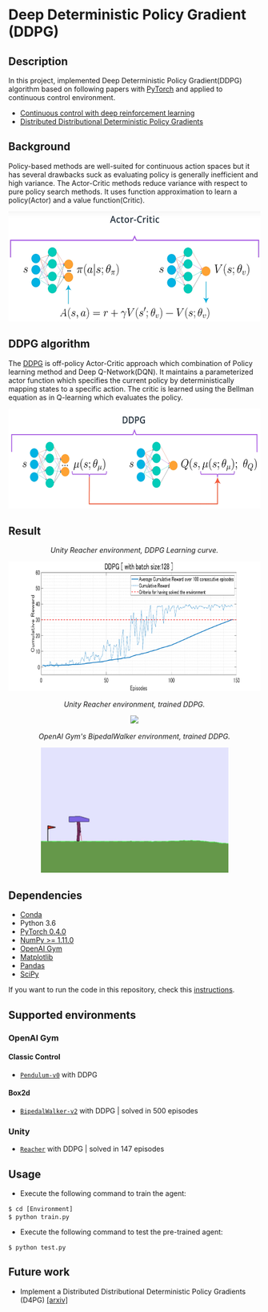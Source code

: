 # Deep Deterministic Policy Gradient (DDPG)

## Description
In this project, implemented Deep Deterministic Policy Gradient(DDPG) algorithm based on following papers with [PyTorch](https://www.pytorch.org/) and applied to continuous control environment.

- [Continuous control with deep reinforcement learning](https://arxiv.org/abs/1509.02971)
- [Distributed Distributional Deterministic Policy Gradients](https://arxiv.org/abs/1804.08617)

## Background
Policy-based methods are well-suited for continuous action spaces but it has several drawbacks suck as evaluating policy is generally inefficient and high variance. The Actor-Critic methods reduce variance with respect to pure policy search methods. It uses function approximation to learn a policy(Actor) and a value function(Critic).

<p align="center">
    <img src="../assets/actor_critic.png" height="220px">
</p>

## DDPG algorithm
The [DDPG](https://arxiv.org/abs/1509.02971) is off-policy Actor-Critic approach which combination of Policy learning method and Deep Q-Network(DQN). It maintains a parameterized actor function which specifies the current policy by deterministically mapping states to a specific action. The critic is learned using the Bellman equation as in Q-learning which evaluates the policy.

<p align="center">
    <img src="../assets/ddpg.png" height="200px">
</p>

## Result
<p align="center">
    <em>Unity Reacher environment, DDPG Learning curve.</em>
</p>
<p align="center">
    <img src="./Reacher/docs/best_score_history.png" height="260">
</p>

<p align="center">
    <em>Unity Reacher environment, trained DDPG.</em>
</p>
<p align="center">
    <img src="../assets/reacher_ddpg_test.gif" height="250px">
</p>

<p align="center">
    <em>OpenAI Gym's BipedalWalker environment, trained DDPG.</em>
</p>
<p align="center">
    <img src="../assets/bipedalwalker_maddpg_test.gif" height="250px">
</p>

## Dependencies
- [Conda](https://conda.io/docs/user-guide/install/index.html)
- Python 3.6
- [PyTorch 0.4.0](http://pytorch.org/)
- [NumPy >= 1.11.0](http://www.numpy.org/)
- [OpenAI Gym](https://github.com/openai/gym)
- [Matplotlib](https://matplotlib.org/)
- [Pandas](https://pandas.pydata.org/)
- [SciPy](https://www.scipy.org/)

If you want to run the code in this repository, check this [instructions](https://github.com/dganbold/deep_reinforcement_learning).

## Supported environments

### OpenAI Gym

#### Classic Control
- [`Pendulum-v0`](https://github.com/dganbold/deep_reinforcement_learning/tree/master/DDPG/Pendulum) with DDPG

#### Box2d
- [`BipedalWalker-v2`](https://github.com/dganbold/deep_reinforcement_learning/tree/master/DDPG/BipedalWalker) with DDPG | solved in 500 episodes

### Unity
- [`Reacher`](https://github.com/dganbold/deep_reinforcement_learning/tree/master/DDPG/Reacher) with DDPG | solved in 147 episodes

## Usage

- Execute the following command to train the agent:

```
$ cd [Environment]
$ python train.py
```

- Execute the following command to test the pre-trained agent:

```
$ python test.py
```

## Future work
- Implement a Distributed Distributional Deterministic Policy Gradients (D4PG) [[arxiv]](https://arxiv.org/abs/1804.08617)
